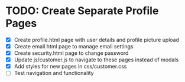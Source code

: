 # TODO: Create Separate Profile Pages

- [x] Create profile.html page with user details and profile picture upload
- [x] Create email.html page to manage email settings
- [x] Create security.html page to change password
- [x] Update js/customer.js to navigate to these pages instead of modals
- [x] Add styles for new pages in css/customer.css
- [ ] Test navigation and functionality

